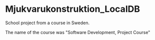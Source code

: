 # Mjukvarukonstruktion_LocalDB

School project from a course in Sweden.

The name of the course was "Software Development, Project Course"
